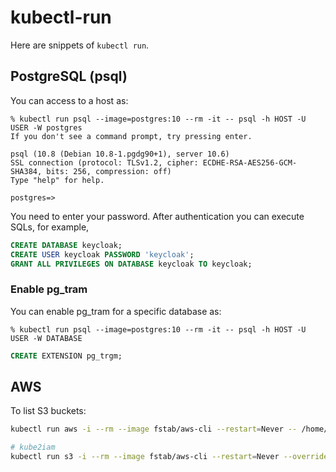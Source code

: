 # kubectl-run

Here are snippets of `kubectl run`.

## PostgreSQL (psql)

You can access to a host as:

```
% kubectl run psql --image=postgres:10 --rm -it -- psql -h HOST -U USER -W postgres
If you don't see a command prompt, try pressing enter.

psql (10.8 (Debian 10.8-1.pgdg90+1), server 10.6)
SSL connection (protocol: TLSv1.2, cipher: ECDHE-RSA-AES256-GCM-SHA384, bits: 256, compression: off)
Type "help" for help.

postgres=> 
```

You need to enter your password. After authentication you can execute SQLs, for example,

```sql
CREATE DATABASE keycloak;
CREATE USER keycloak PASSWORD 'keycloak';
GRANT ALL PRIVILEGES ON DATABASE keycloak TO keycloak;
```

### Enable pg_tram

You can enable pg_tram for a specific database as:

```
% kubectl run psql --image=postgres:10 --rm -it -- psql -h HOST -U USER -W DATABASE
```

```sql
CREATE EXTENSION pg_trgm;
```

## AWS

To list S3 buckets:

```sh
kubectl run aws -i --rm --image fstab/aws-cli --restart=Never -- /home/aws/aws/env/bin/aws s3 ls

# kube2iam
kubectl run s3 -i --rm --image fstab/aws-cli --restart=Never --overrides '{"metadata":{"annotations":{"iam.amazonaws.com/role":"ROLE"}}}' -- /home/aws/aws/env/bin/aws s3 ls
```
